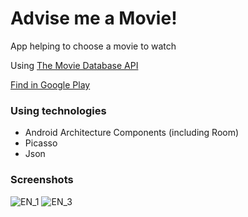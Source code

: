 # Advise me a Movie!
App helping to choose a movie to watch

Using [The Movie Database API](https://themoviedb.org)

[Find in Google Play](https://play.google.com/store/apps/details?id=com.achesnovitskiy.advisemeamovie)

### Using technologies
* Android Architecture Components (including Room)
* Picasso
* Json

### Screenshots
![EN_1](https://user-images.githubusercontent.com/59551323/77134194-02de5880-6a77-11ea-87c9-30cbfe2845bd.png) ![EN_3](https://user-images.githubusercontent.com/59551323/77134216-0f62b100-6a77-11ea-9835-99db6c8bb04d.png)

